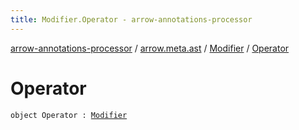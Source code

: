 ```yaml
---
title: Modifier.Operator - arrow-annotations-processor
---
```


[arrow-annotations-processor](../../index.html) / [arrow.meta.ast](../index.html) / [Modifier](index.html) / [Operator](./-operator.html)

# Operator

`object Operator : `[`Modifier`](index.html)